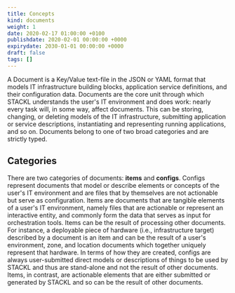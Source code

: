```yaml
---
title: Concepts
kind: documents
weight: 1
date: 2020-02-17 01:00:00 +0100
publishdate: 2020-02-01 00:00:00 +0000
expirydate: 2030-01-01 00:00:00 +0000
draft: false
tags: []
---
```

A Document is a Key/Value text-file in the JSON or YAML format that models IT infrastructure building blocks, application service definitions, and their configuration data.
Documents are the core unit through which STACKL understands the user's IT environment and does work: nearly every task will, in some way, affect documents.
This can be storing, changing, or deleting models of the IT infrastructure, submitting  application or service descriptions, instantiating and representing running applications, and so on.
Documents belong to one of two broad categories and are strictly typed.

## Categories

There are two categories of documents: **items** and **configs**.
Configs represent documents that model or describe elements or concepts of the user's IT environment and are files that by themselves are not actionable but serve as configuration.
Items are documents that are tangible elements of a user's IT environment, namely files that are actionable or represent an interactive entity, and commonly form the data that serves as input for orchestration tools.
Items can be the result of processing other documents.
For instance, a deployable piece of hardware (i.e., infrastructure target) described by a document is an item and can be the result of a user's environment, zone, and location documents which together uniquely represent that hardware.
In terms of how they are created, configs are always user-submitted direct models or descriptions of things to be used by STACKL and thus are stand-alone and not the result of other documents.
Items, in contrast, are actionable elements that are either submitted or generated by STACKL and so can be the result of other documents.